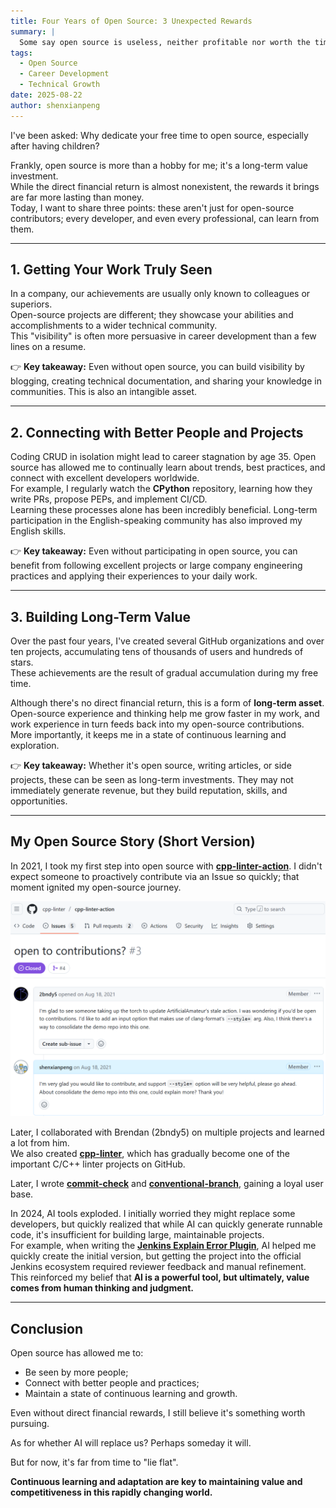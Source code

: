 ```yaml
---
title: Four Years of Open Source: 3 Unexpected Rewards
summary: |
  Some say open source is useless, neither profitable nor worth the time. But after four years of dedication, I've discovered 3 unexpected rewards: getting my work truly seen, connecting with better people and projects, and building long-term value.  These rewards are applicable to every developer.
tags:
  - Open Source
  - Career Development
  - Technical Growth
date: 2025-08-22
author: shenxianpeng
---
```


I've been asked: Why dedicate your free time to open source, especially after having children?

Frankly, open source is more than a hobby for me; it's a long-term value investment.  
While the direct financial return is almost nonexistent, the rewards it brings are far more lasting than money.  
Today, I want to share three points: these aren't just for open-source contributors; every developer, and even every professional, can learn from them.

---

## 1. Getting Your Work Truly Seen

In a company, our achievements are usually only known to colleagues or superiors.  
Open-source projects are different; they showcase your abilities and accomplishments to a wider technical community.  
This "visibility" is often more persuasive in career development than a few lines on a resume.

👉 **Key takeaway:** Even without open source, you can build visibility by blogging, creating technical documentation, and sharing your knowledge in communities. This is also an intangible asset.

---

## 2. Connecting with Better People and Projects

Coding CRUD in isolation might lead to career stagnation by age 35. Open source has allowed me to continually learn about trends, best practices, and connect with excellent developers worldwide.  
For example, I regularly watch the **CPython** repository, learning how they write PRs, propose PEPs, and implement CI/CD.  
Learning these processes alone has been incredibly beneficial.  Long-term participation in the English-speaking community has also improved my English skills.

👉 **Key takeaway:** Even without participating in open source, you can benefit from following excellent projects or large company engineering practices and applying their experiences to your daily work.

---

## 3. Building Long-Term Value

Over the past four years, I've created several GitHub organizations and over ten projects, accumulating tens of thousands of users and hundreds of stars.  
These achievements are the result of gradual accumulation during my free time.

Although there's no direct financial return, this is a form of **long-term asset**.  
Open-source experience and thinking help me grow faster in my work, and work experience in turn feeds back into my open-source contributions.  
More importantly, it keeps me in a state of continuous learning and exploration.

👉 **Key takeaway:** Whether it's open source, writing articles, or side projects, these can be seen as long-term investments. They may not immediately generate revenue, but they build reputation, skills, and opportunities.

---

## My Open Source Story (Short Version)

In 2021, I took my first step into open source with [**cpp-linter-action**](https://github.com/cpp-linter/cpp-linter-action). I didn't expect someone to proactively contribute via an Issue so quickly; that moment ignited my open-source journey.  

![Started Open Source](start.png)

Later, I collaborated with Brendan (2bndy5) on multiple projects and learned a lot from him.  
We also created [**cpp-linter**](https://github.com/cpp-linter), which has gradually become one of the important C/C++ linter projects on GitHub.

Later, I wrote [**commit-check**](https://github.com/commit-check/commit-check) and [**conventional-branch**](https://github.com/conventional-branch/conventional-branch), gaining a loyal user base.

In 2024, AI tools exploded. I initially worried they might replace some developers, but quickly realized that while AI can quickly generate runnable code, it's insufficient for building large, maintainable projects.  
For example, when writing the [**Jenkins Explain Error Plugin**](https://github.com/jenkinsci/explain-error-plugin), AI helped me quickly create the initial version, but getting the project into the official Jenkins ecosystem required reviewer feedback and manual refinement.  
This reinforced my belief that **AI is a powerful tool, but ultimately, value comes from human thinking and judgment.**

---

## Conclusion

Open source has allowed me to:  

* Be seen by more people;  
* Connect with better people and practices;  
* Maintain a state of continuous learning and growth.  

Even without direct financial rewards, I still believe it's something worth pursuing.  

As for whether AI will replace us? Perhaps someday it will.

But for now, it's far from time to "lie flat".

**Continuous learning and adaptation are key to maintaining value and competitiveness in this rapidly changing world.**